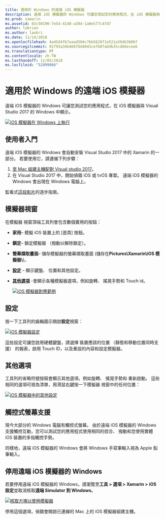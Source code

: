 ```yaml
---
title: 適用於 Windows 的遠端 iOS 模擬器
description: 遠端 iOS 模擬器的 Windows 可讓您測試您的應用程式，在 iOS 模擬器與 Visual Studio 2017 的 Windows 中顯示。
ms.prod: xamarin
ms.assetid: 63c50190-7e54-4140-a30d-1a0e577c47d7
author: lobrien
ms.author: laobri
ms.date: 11/14/2018
ms.openlocfilehash: 4a45d4fb7aaad504c7bb5628f1e521a39463b06f
ms.sourcegitcommit: 01f93a34b466f8d4043cef68fab9b35cd8decee6
ms.translationtype: MT
ms.contentlocale: zh-TW
ms.lasthandoff: 12/05/2018
ms.locfileid: "52899066"
---
```

# <a name="remoted-ios-simulator-for-windows"></a>適用於 Windows 的遠端 iOS 模擬器

遠端 iOS 模擬器的 Windows 可讓您測試您的應用程式，在 iOS 模擬器與 Visual Studio 2017 的 Windows 中顯示。

[![](images/hero-sml.png "iOS 模擬器在 Windows 上執行")](images/hero.png#lightbox)

## <a name="getting-started"></a>使用者入門

遠端 iOS 模擬器的 Windows 會自動安裝 Visual Studio 2017 中的 Xamarin 的一部分。 若要使用它，請遵循下列步驟：

1. [至 Mac 組建主機配對 Visual studio 2017](~/ios/get-started/installation/windows/connecting-to-mac/index.md)。
2. 在 Visual Studio 2017 中，開始偵錯 iOS 或 tvOS 專案。 遠端 iOS 模擬器的 Windows 會出現在 Windows 電腦上。

監看式[這段影片](deploy.md)的逐步指南。

## <a name="simulator-window"></a>模擬器視窗

在模擬器 視窗頂端工具列會包含數個實用的按鈕：

- **家用**– 模擬 iOS 裝置上的 [首頁] 按鈕。
- **鎖定**– 鎖定模擬器 （撥動以解除鎖定）。
- **螢幕擷取畫面**– 儲存模擬器的螢幕擷取畫面 (儲存在**Pictures\Xamarin\iOS 模擬器\\**)。
- [**設定**](#settings) – 顯示鍵盤、 位置和其他設定。
- [**其他選項**](#other-options) -會顯示各種模擬器選項，例如旋轉、 搖晃手勢和 Touch id。

    [![](images/maps-app-sml.png "iOS 模擬器對應範例")](images/maps-app.png#lightbox)

## <a name="settings"></a>設定

按一下工具列的齒輪圖示開啟**設定**視窗：

[![](images/settings-sml.png "iOS 模擬器設定")](images/settings.png#lightbox)

這些設定可讓您啟用硬體鍵盤，請選擇 裝置應該的位置 （靜態和移動位置同時支援） 的報表，啟用 Touch ID，以及重設的內容和設定模擬器。

## <a name="other-options"></a>其他選項

工具列的省略符號按鈕會顯示其他選項，例如旋轉、 搖晃手勢和 重新啟動。 這些相同的選項可視為清單，用滑鼠右鍵按一下模擬器 視窗中的任何位置：

[![](images/more-sml.png "iOS 模擬器中的其他設定")](images/more.png#lightbox)

## <a name="touchscreen-support"></a>觸控式螢幕支援

現今大部分的 Windows 電腦有觸控式螢幕。 由於遠端 iOS 模擬器的 Windows 支援觸控互動，您可以測試您的應用程式使用相同的捏合、 撥動和您使用實體 iOS 裝置的多指觸控手勢。

同樣地，遠端 iOS 模擬器的 Windows 會將 Windows 手寫筆輸入視為 Apple 鉛筆輸入。

## <a name="disabling-the-remoted-ios-simulator-for-windows"></a>停用遠端 iOS 模擬器的 Windows

若要停用遠端 iOS 模擬器的 Windows，請瀏覽至**工具 > 選項 > Xamarin > iOS 設定**並取消核取**遠端 Simulator 到 Windows**。

[![](images/options-sml.png "核取方塊以使用模擬器")](images/options.png#lightbox)

停用這個選項，偵錯會開啟已連線的 Mac 上的 iOS 模擬器組建主機。

